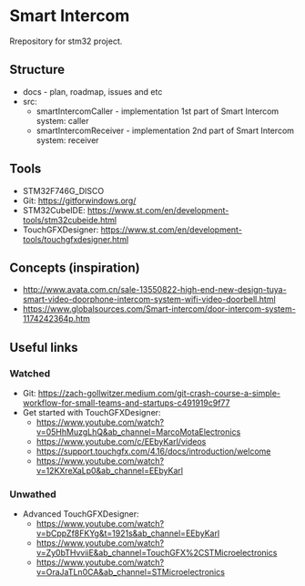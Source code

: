 # Smart Intercom
Rrepository for stm32 project. 
## Structure
* docs - plan, roadmap, issues and etc
* src:
  * smartIntercomCaller - implementation 1st part of Smart Intercom system: caller
  * smartIntercomReceiver - implementation 2nd part of Smart Intercom system: receiver
## Tools
* STM32F746G_DISCO
* Git: https://gitforwindows.org/
* STM32CubeIDE: https://www.st.com/en/development-tools/stm32cubeide.html
* TouchGFXDesigner: https://www.st.com/en/development-tools/touchgfxdesigner.html
## Concepts (inspiration)
* http://www.avata.com.cn/sale-13550822-high-end-new-design-tuya-smart-video-doorphone-intercom-system-wifi-video-doorbell.html
* https://www.globalsources.com/Smart-intercom/door-intercom-system-1174242364p.htm
## Useful links
### Watched
* Git: https://zach-gollwitzer.medium.com/git-crash-course-a-simple-workflow-for-small-teams-and-startups-c491919c9f77
* Get started with TouchGFXDesigner:
  * https://www.youtube.com/watch?v=05HhMuzgLhQ&ab_channel=MarcoMotaElectronics
  * https://www.youtube.com/c/EEbyKarl/videos
  * https://support.touchgfx.com/4.16/docs/introduction/welcome
  * https://www.youtube.com/watch?v=12KXreXaLp0&ab_channel=EEbyKarl 
### Unwathed
* Advanced TouchGFXDesigner:
  * https://www.youtube.com/watch?v=bCppZf8FKYg&t=1921s&ab_channel=EEbyKarl
  * https://www.youtube.com/watch?v=Zy0bTHvviiE&ab_channel=TouchGFX%2CSTMicroelectronics
  * https://www.youtube.com/watch?v=OraJaTLn0CA&ab_channel=STMicroelectronics
